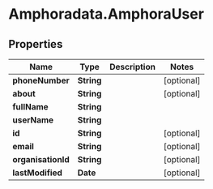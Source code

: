 # Amphoradata.AmphoraUser

## Properties

Name | Type | Description | Notes
------------ | ------------- | ------------- | -------------
**phoneNumber** | **String** |  | [optional] 
**about** | **String** |  | [optional] 
**fullName** | **String** |  | 
**userName** | **String** |  | 
**id** | **String** |  | [optional] 
**email** | **String** |  | [optional] 
**organisationId** | **String** |  | [optional] 
**lastModified** | **Date** |  | [optional] 


